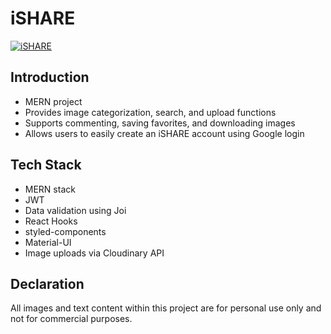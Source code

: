# iSHARE

<a href="#"><img src="https://i.imgur.com/hABgN2o.png" alt="iSHARE"></a>

## Introduction

-   MERN project
-   Provides image categorization, search, and upload functions
-   Supports commenting, saving favorites, and downloading images
-   Allows users to easily create an iSHARE account using Google login

## Tech Stack

-   MERN stack
-   JWT
-   Data validation using Joi
-   React Hooks
-   styled-components
-   Material-UI
-   Image uploads via Cloudinary API

## Declaration

All images and text content within this project are for personal use only and not for commercial purposes.<br>
